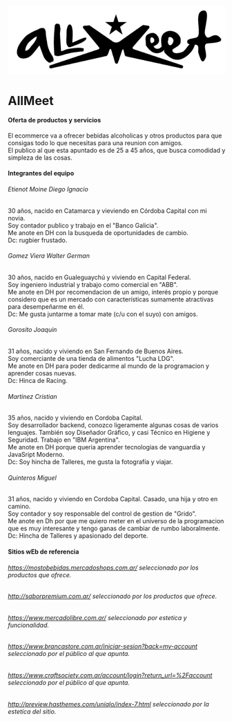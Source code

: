 <div align='center'><img src=designs/1.2-Logotipo_Transparente.png></div>
  
# **AllMeet**
#### **Oferta de productos y servicios**
El ecommerce va a ofrecer bebidas alcoholicas y otros productos para que consigas todo lo que necesitas para una reunion con amigos.  
El publico al que esta apuntado es de 25 a 45 años, que busca comodidad y simpleza de las cosas.


#### **Integrantes del equipo**

###### Etienot Moine Diego Ignacio
30 años, nacido en Catamarca y vieviendo en Córdoba Capital con mi novia.  
Soy contador publico y trabajo en el "Banco Galicia".  
Me anote en DH con la busqueda de oportunidades de cambio.  
Dc: rugbier frustado.

###### Gomez Viera Walter German
30 años, nacido en Gualeguaychú y viviendo en Capital Federal.  
Soy ingeniero industrial y trabajo como comercial en "ABB".  
Me anote en DH por recomendacion de un amigo, interés propio y porque considero que es un mercado con características sumamente atractivas para desempeñarme en él.  
Dc: Me gusta juntarme a tomar mate (c/u con el suyo) con amigos.

###### Gorosito Joaquin
31 años, nacido y viviendo en San Fernando de Buenos Aires.  
Soy comerciante de una tienda de alimentos "Lucha LDG".  
Me anote en DH para poder dedicarme al mundo de la programacion y aprender cosas nuevas.  
Dc: Hinca de Racing.

###### Martinez Cristian
35 años, nacido y viviendo en Cordoba Capital.  
Soy desarrollador backend, conozco ligeramente algunas cosas de varios lenguajes. También soy Diseñador Gráfico, y casi Técnico en Higiene y Seguridad. Trabajo en "IBM Argentina".  
Me anote en DH porque queria aprender tecnologias de vanguardia y JavaSript Moderno.  
Dc: Soy hincha de Talleres, me gusta la fotografía y viajar.

###### Quinteros Miguel
31 años, nacido y viviendo en Cordoba Capital. Casado, una hija y otro en camino.  
Soy contador y soy responsable del control de gestion de "Grido".  
Me anote en Dh por que me quiero meter en el universo de la programacion que es muy interesante y tengo ganas de cambiar de rumbo laboralmente.  
Dc: Hincha de Talleres y apasionado del deporte.  

#### **Sitios wEb de referencia**

###### https://mostobebidas.mercadoshops.com.ar/ seleccionado por los productos que ofrece.

###### http://saborpremium.com.ar/ seleccionado por los productos que ofrece.

###### https://www.mercadolibre.com.ar/ seleccionado por estetica y funcionalidad.

###### https://www.brancastore.com.ar/iniciar-sesion?back=my-account seleccionado por el público al que apunta.

###### https://www.craftsociety.com.ar/account/login?return_url=%2Faccount seleccionado por el público al que apunta.

###### http://preview.hasthemes.com/uniqlo/index-7.html seleccionado por la estetíca del sitio.